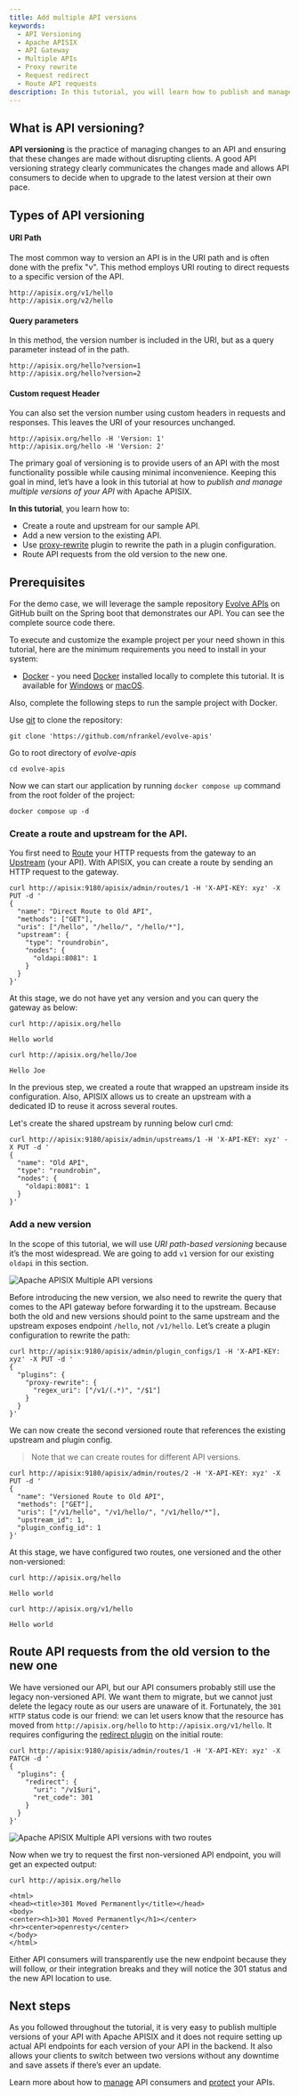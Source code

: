 ```yaml
---
title: Add multiple API versions
keywords:
  - API Versioning
  - Apache APISIX
  - API Gateway
  - Multiple APIs
  - Proxy rewrite
  - Request redirect
  - Route API requests
description: In this tutorial, you will learn how to publish and manage multiple versions of your API with Apache APISIX.
---
```


<!--
#
# Licensed to the Apache Software Foundation (ASF) under one or more
# contributor license agreements.  See the NOTICE file distributed with
# this work for additional information regarding copyright ownership.
# The ASF licenses this file to You under the Apache License, Version 2.0
# (the "License"); you may not use this file except in compliance with
# the License.  You may obtain a copy of the License at
#
#     http://www.apache.org/licenses/LICENSE-2.0
#
# Unless required by applicable law or agreed to in writing, software
# distributed under the License is distributed on an "AS IS" BASIS,
# WITHOUT WARRANTIES OR CONDITIONS OF ANY KIND, either express or implied.
# See the License for the specific language governing permissions and
# limitations under the License.
#
-->

## What is API versioning?

**API versioning** is the practice of managing changes to an API and ensuring that these changes are made without disrupting clients. A good API versioning strategy clearly communicates the changes made and allows API consumers to decide when to upgrade to the latest version at their own pace.

## Types of API versioning

#### URI Path

The most common way to version an API is in the URI path and is often done with the prefix "v". This method employs URI routing to direct requests to a specific version of the API.

```shell
http://apisix.org/v1/hello
http://apisix.org/v2/hello
```

#### Query parameters

In this method, the version number is included in the URI, but as a query parameter instead of in the path.

```shell
http://apisix.org/hello?version=1
http://apisix.org/hello?version=2
```

#### Custom request Header

You can also set the version number using custom headers in requests and responses. This leaves the URI of your resources unchanged.

```shell
http://apisix.org/hello -H 'Version: 1'
http://apisix.org/hello -H 'Version: 2'
```

The primary goal of versioning is to provide users of an API with the most functionality possible while causing minimal inconvenience. Keeping this goal in mind, let’s have a look in this tutorial at how to _publish and manage multiple versions of your API_ with Apache APISIX.

**In this tutorial**, you learn how to:

- Create a route and upstream for our sample API.
- Add a new version to the existing API.
- Use [proxy-rewrite](https://apisix.apache.org/docs/apisix/plugins/proxy-rewrite/) plugin to rewrite the path in a plugin configuration.
- Route API requests from the old version to the new one.

## Prerequisites

For the demo case, we will leverage the sample repository [Evolve APIs](https://github.com/nfrankel/evolve-apis) on GitHub built on the Spring boot that demonstrates our API. You can see the complete source code there.

To execute and customize the example project per your need shown in this tutorial, here are the minimum requirements you need to install in your system:

- [Docker](https://docs.docker.com/desktop/windows/install/) - you need [Docker](https://www.docker.com/products/docker-desktop/) installed locally to complete this tutorial. It is available for [Windows](https://desktop.docker.com/win/edge/Docker%20Desktop%20Installer.exe) or [macOS](https://desktop.docker.com/mac/edge/Docker.dmg).

Also, complete the following steps to run the sample project with Docker.

Use [git](https://git-scm.com/downloads) to clone the repository:

``` shell
git clone 'https://github.com/nfrankel/evolve-apis'
```

Go to root directory of _evolve-apis_

``` shell
cd evolve-apis
```

Now we can start our application by running `docker compose up` command from the root folder of the project:

``` shell
docker compose up -d
```

### Create a route and upstream for the API.

You first need to [Route](https://apisix.apache.org/docs/apisix/terminology/route/) your HTTP requests from the gateway to an [Upstream](https://apisix.apache.org/docs/apisix/terminology/upstream/) (your API). With APISIX, you can create a route by sending an HTTP request to the gateway.

```shell
curl http://apisix:9180/apisix/admin/routes/1 -H 'X-API-KEY: xyz' -X PUT -d '
{
  "name": "Direct Route to Old API",
  "methods": ["GET"],
  "uris": ["/hello", "/hello/", "/hello/*"],
  "upstream": {
    "type": "roundrobin",
    "nodes": {
      "oldapi:8081": 1
    }
  }
}'
```

At this stage, we do not have yet any version and you can query the gateway as below:

```shell
curl http://apisix.org/hello
```

```shell title="output"
Hello world
```

```shell
curl http://apisix.org/hello/Joe
```

```shell title="output"
Hello Joe
```

In the previous step, we created a route that wrapped an upstream inside its configuration. Also, APISIX allows us to create an upstream with a dedicated ID to reuse it across several routes.

Let's create the shared upstream by running below curl cmd:

```shell
curl http://apisix:9180/apisix/admin/upstreams/1 -H 'X-API-KEY: xyz' -X PUT -d '
{
  "name": "Old API",
  "type": "roundrobin",
  "nodes": {
    "oldapi:8081": 1
  }
}'
```

### Add a new version

In the scope of this tutorial, we will use _URI path-based versioning_ because it’s the most widespread. We are going to add `v1` version for our existing `oldapi` in this section.

 ![Apache APISIX Multiple API versions](https://static.apiseven.com/2022/12/13/639875780e094.png)

Before introducing the new version, we also need to rewrite the query that comes to the API gateway before forwarding it to the upstream. Because both the old and new versions should point to the same upstream and the upstream exposes endpoint `/hello`, not `/v1/hello`. Let’s create a plugin configuration to rewrite the path:

```shell
curl http://apisix:9180/apisix/admin/plugin_configs/1 -H 'X-API-KEY: xyz' -X PUT -d '
{
  "plugins": {
    "proxy-rewrite": {
      "regex_uri": ["/v1/(.*)", "/$1"]
    }
  }
}'
```

We can now create the second versioned route that references the existing  upstream and plugin config.

> Note that we can create routes for different API versions.

```shell
curl http://apisix:9180/apisix/admin/routes/2 -H 'X-API-KEY: xyz' -X PUT -d '
{
  "name": "Versioned Route to Old API",
  "methods": ["GET"],
  "uris": ["/v1/hello", "/v1/hello/", "/v1/hello/*"],
  "upstream_id": 1,
  "plugin_config_id": 1
}'
```

At this stage, we have configured two routes, one versioned and the other non-versioned:

```shell
curl http://apisix.org/hello
```

```shell title="output"
Hello world
```

```shell
curl http://apisix.org/v1/hello
```

```shell title="output"
Hello world
```

## Route API requests from the old version to the new one

We have versioned our API, but our API consumers probably still use the legacy non-versioned API. We want them to migrate, but we cannot just delete the legacy route as our users are unaware of it. Fortunately, the `301 HTTP` status code is our friend: we can let users know that the resource has moved from `http://apisix.org/hello` to `http://apisix.org/v1/hello`. It requires configuring the [redirect plugin](https://apisix.apache.org/docs/apisix/plugins/redirect/) on the initial route:

```shell
curl http://apisix:9180/apisix/admin/routes/1 -H 'X-API-KEY: xyz' -X PATCH -d '
{
  "plugins": {
    "redirect": {
      "uri": "/v1$uri",
      "ret_code": 301
    }
  }
}'
```

![Apache APISIX Multiple API versions with two routes](https://static.apiseven.com/2022/12/13/63987577a9e66.png)

Now when we try to request the first non-versioned API endpoint, you will get an expected output:

```shell
curl http://apisix.org/hello

<html>
<head><title>301 Moved Permanently</title></head>
<body>
<center><h1>301 Moved Permanently</h1></center>
<hr><center>openresty</center>
</body>
</html>
```

Either API consumers will transparently use the new endpoint because they will follow, or their integration breaks and they will notice the 301 status and the new API location to use.

## Next steps

As you followed throughout the tutorial, it is very easy to publish multiple versions of your API with Apache APISIX and it does not require setting up actual API endpoints for each version of your API in the backend. It also allows your clients to switch between two versions without any downtime and save assets if there’s ever an update.

Learn more about how to [manage](/en/docs/apisix/tutorials/manage-api-consumers.md) API consumers and [protect](/en/docs/apisix/tutorials/protect-api.md) your APIs.
